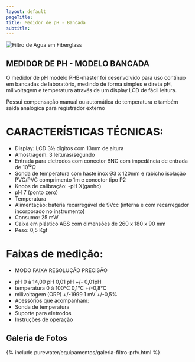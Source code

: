 ```yaml
---
layout: default
pageTitle: 
title: Medidor de pH - Bancada
subtitle: 
---
```


<img class="img-responsive pull-right" style="max-width: 50%;" src="../../website/images/cyber_tank.jpg" alt="Filtro de Agua em Fiberglass">

## MEDIDOR DE PH - MODELO BANCADA
      
O medidor de pH modelo PHB-master foi desenvolvido para uso contínuo em bancadas de laboratório, medindo de forma simples e direta pH, milivoltagem e temperatura através de um display LCD de fácil leitura.

Possui compensação manual ou automática de temperatura e também saída analógica para registrador externo 

# CARACTERÍSTICAS TÉCNICAS:

- Display: LCD 3½ dígitos com 13mm de altura
- Amostragem: 3 leituras/segundo
- Entrada para eletrodos com conector BNC com impedância de entrada de 10¹²Ω
- Sonda de temperatura com haste inox Ø3 x 120mm e rabicho isolação PVC/PVC comprimento 1m e conector tipo P2
- Knobs de calibração: -pH X(ganho)
- pH 7 (ponto zero)
- Temperatura
- Alimentação: bateria recarregável de 9Vcc (interna e com recarregador incorporado no instrumento)
- Consumo: 25 mW
- Caixa em plástico ABS com dimensões de 260 x 180 x 90 mm
- Peso: 0,5 Kgf

# Faixas de medição:

* MODO FAIXA RESOLUÇÃO PRECISÃO

- pH 0 à 14,00 pH 0,01 pH +/- 0,01pH
- temperatura 0 à 100°C 0,1°C +/-0,8°C
- milivoltagem (ORP) +/-1999 1 mV +/-0,5%
- Acessórios que acompanham:
- Sonda de temperatura
- Suporte para eletrodos
- Instruções de operação

## Galeria de Fotos

{% include purewater/equipamentos/galeria-filtro-prfv.html %}



